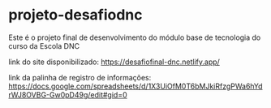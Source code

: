 # projeto-desafiodnc
Este é o projeto final de desenvolvimento do módulo base de tecnologia do curso da Escola DNC

link do site disponibilizado: https://desafiofinal-dnc.netlify.app/

link da palinha de registro de informações: https://docs.google.com/spreadsheets/d/1X3UiOfM0T6bMJkiRfzgPWa6hYdrWJ8OVBG-Gw0pD49g/edit#gid=0

